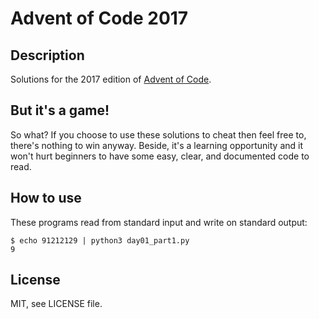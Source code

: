 # Advent of Code 2017

## Description

Solutions for the 2017 edition of [Advent of Code](http://adventofcode.com/).

## But it's a game!

So what? If you choose to use these solutions to cheat then feel free to, there's nothing to win anyway. Beside, it's a learning opportunity and it won't hurt beginners to have some easy, clear, and documented code to read.

## How to use

These programs read from standard input and write on standard output:

```console
$ echo 91212129 | python3 day01_part1.py
9
```

## License

MIT, see LICENSE file.
